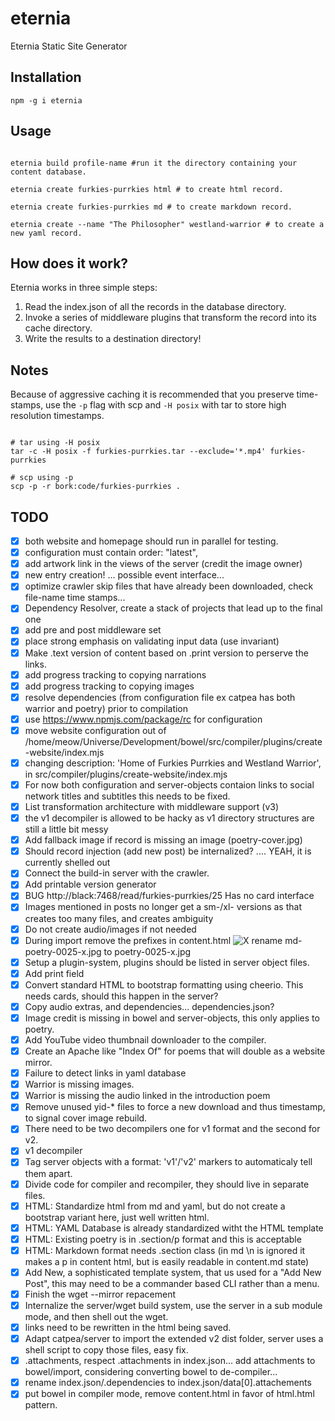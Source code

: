 # eternia
Eternia Static Site Generator

## Installation

```
npm -g i eternia
```

## Usage

```shell

eternia build profile-name #run it the directory containing your content database.

eternia create furkies-purrkies html # to create html record.

eternia create furkies-purrkies md # to create markdown record.

eternia create --name "The Philosopher" westland-warrior # to create a new yaml record.

```

## How does it work?

Eternia works in three simple steps:

1. Read the index.json of all the records in the database directory.
2. Invoke a series of middleware plugins that transform the record into its cache directory.
3. Write the results to a destination directory!

## Notes

Because of aggressive caching it is recommended that you preserve time-stamps, use the ```-p``` flag with scp and ```-H posix``` with tar to store high resolution timestamps.

```shell

# tar using -H posix
tar -c -H posix -f furkies-purrkies.tar --exclude='*.mp4' furkies-purrkies

# scp using -p
scp -p -r bork:code/furkies-purrkies .

```

## TODO

- [x] both website and homepage should run in parallel for testing.
- [x] configuration must contain order: "latest",
- [x] add artwork link in the views of the server (credit the image owner)
- [x] new entry creation! ... possible event interface...
- [x] optimize crawler skip files that have already been downloaded, check file-name time stamps...
- [x] Dependency Resolver, create a stack of projects that lead up to the final one
- [x] add pre and post middleware set
- [x] place strong emphasis on validating input data (use invariant)
- [x] Make .text version of content based on .print version to perserve the links.
- [x] add progress tracking to copying narrations
- [x] add progress tracking to copying images
- [x] resolve dependencies (from configuration file ex catpea has both warrior and poetry) prior to compilation
- [x] use https://www.npmjs.com/package/rc for configuration
- [x] move website configuration out of /home/meow/Universe/Development/bowel/src/compiler/plugins/create-website/index.mjs
- [x] changing description: 'Home of Furkies Purrkies and Westland Warrior', in src/compiler/plugins/create-website/index.mjs
- [x] For now both configuration and server-objects contaion links to social network titles and subtitles this needs to be fixed.
- [x] List transformation architecture with middleware support (v3)
- [x] the v1 decompiler is allowed to be hacky as v1 directory structures are still a little bit messy
- [x] Add fallback image if record is missing an image (poetry-cover.jpg)
- [x] Should record injection (add new post) be internalized? .... YEAH, it is currently shelled out
- [x] Connect the build-in server with the crawler.
- [x] Add printable version generator
- [x] BUG http://black:7468/read/furkies-purrkies/25 Has no card interface
- [x] Images mentioned in posts no longer get a sm-/xl- versions as that creates too many files, and creates ambiguity
- [x] Do not create audio/images if not needed
- [x] During import remove the prefixes in content.html <img src="..." alt="X"> rename md-poetry-0025-x.jpg to poetry-0025-x.jpg
- [x] Setup a plugin-system, plugins should be listed in server object files.
- [x] Add print field
- [x] Convert standard HTML to bootstrap formatting using cheerio. This needs cards, should this happen in the server?
- [x] Copy audio extras, and dependencies... dependencies.json?
- [x] Image credit is missing in bowel and server-objects, this only applies to poetry.
- [x] Add YouTube video thumbnail downloader to the compiler.
- [x] Create an Apache like "Index Of" for poems that will double as a website mirror.
- [x] Failure to detect links in yaml database
- [x] Warrior is missing images.
- [x] Warrior is missing the audio linked in the introduction poem
- [x] Remove unused yid-* files to force a new download and thus timestamp, to signal cover image rebuild.
- [x] There need to be two decompilers one for v1 format and the second for v2.
- [x] v1 decompiler
- [x] Tag server objects with a format: 'v1'/'v2' markers to automaticaly tell them apart.
- [x] Divide code for compiler and recompiler, they should live in separate files.
- [x] HTML: Standardize html from md and yaml, but do not create a bootstrap variant here, just well written html.
- [x] HTML: YAML Database is already standardized witht the HTML template
- [x] HTML: Existing poetry is in .section/p format and this is acceptable
- [x] HTML: Markdown format needs .section class (in md \n is ignored it makes a p in content html, but is easily readable in content.md state)
- [x] Add New, a sophisticated template system, that us used for a "Add New Post", this may need to be a commander based CLI rather than a menu.
- [x] Finish the wget --mirror repacement
- [x] Internalize the server/wget build system, use the server in a sub module mode, and then shell out the wget.
- [x] links need to be rewritten in the html being saved.
- [x] Adapt catpea/server to import the extended v2 dist folder, server uses a shell script to copy those files, easy fix.
- [x] .attachments, respect .attachments in index.json... add attachments to bowel/import, considering converting bowel to de-compiler...
- [x] rename index.json/.dependencies to index.json/data[0].attachements
- [x] put bowel in compiler mode, remove content.html in favor of html.html pattern.
